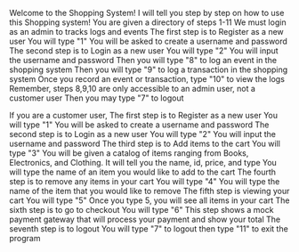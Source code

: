 Welcome to the Shopping System! 
I will tell you step by step on how to use this Shopping system! 
You are given a directory of steps 1-11
We must login as an admin to tracks logs and events
The first step is to Register as a new user
You will type "1" 
You will be asked to create a username and password
The second step is to Login as a new user
You will type "2"
You will input the username and password 
Then you will type "8" to log an event in the shopping system
Then you will type "9" to log a transaction in the shopping system 
Once you record an event or transaction, type "10" to view the logs 
Remember, steps 8,9,10 are only accessible to an admin user, not a customer user
Then you may type "7" to logout

If you are a customer user,
The first step is to Register as a new user
You will type "1" 
You will be asked to create a username and password
The second step is to Login as a new user
You will type "2"
You will input the username and password 
The third step is to Add items to the cart
You will type "3"
You will be given a catalog of items ranging from Books, Electronics, and Clothing. It will tell you the name, id, price, and type
You will type the name of an item you would like to add to the cart
The fourth step is to remove any items in your cart
You will type "4"
You will type the name of the item that you would like to remove 
The fifth step is viewing your cart
You will type "5"
Once you type 5, you will see all items in your cart
The sixth step is to go to checkout
You will type "6"
This step shows a mock payment gateway that will process your payment and show your total 
The seventh step is to logout
You will type "7" to logout
then type "11" to exit the program 

